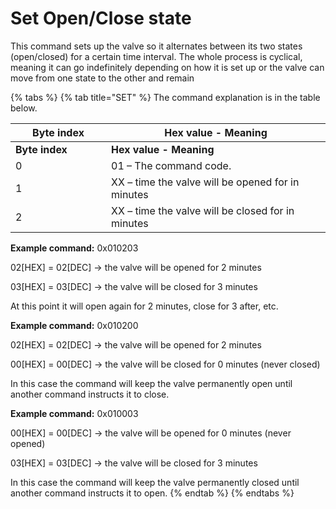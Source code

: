 # Set Open/Close state

This command sets up the valve so it alternates between its two states (open/closed) for a certain time interval. The whole process is cyclical, meaning it can go indefinitely depending on how it is set up or the valve can move from one state to the other and remain

{% tabs %}
{% tab title="SET" %}
The command explanation is in the table below.

<table data-header-hidden><thead><tr><th width="137">Byte index</th><th>Hex value - Meaning</th></tr></thead><tbody><tr><td><strong>Byte index</strong></td><td><strong>Hex value - Meaning</strong></td></tr><tr><td>0</td><td>01 – The command code.</td></tr><tr><td>1</td><td>XX – time the valve will be opened for in minutes</td></tr><tr><td>2</td><td>XX – time the valve will be closed for in minutes</td></tr></tbody></table>

**Example command:** 0x010203

02\[HEX] = 02\[DEC] -> the valve will be opened for 2 minutes

03\[HEX] = 03\[DEC] -> the valve will be closed for 3 minutes

At this point it will open again for 2 minutes, close for 3 after, etc.

**Example command:** 0x010200

02\[HEX] = 02\[DEC] -> the valve will be opened for 2 minutes

00\[HEX] = 00\[DEC] -> the valve will be closed for 0 minutes (never closed)

In this case the command will keep the valve permanently open  until another command instructs it to close.

**Example command:** 0x010003

00\[HEX] = 00\[DEC] -> the valve will be opened for 0 minutes (never opened)

03\[HEX] = 03\[DEC] -> the valve will be closed for 3 minutes

In this case the command will keep the valve permanently closed until another command instructs it to open.
{% endtab %}
{% endtabs %}
